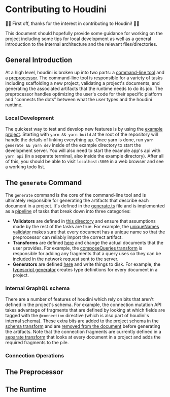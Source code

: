 # Contributing to Houdini

🎉🎉 First off, thanks for the interest in contributing to Houdini! 🎉🎉

This document should hopefully provide some guidance for working on the project including
some tips for local development as well as a general introduction to the internal architecture
and the relevant files/directories.

## General Introduction

At a high level, houdini is broken up into two parts: a [command-line tool](./packages/houdini/cmd)
and a [preprocessor](./packages/houdini-preprocess). The command-line tool is responsible for a
variety of tasks including scaffolding a new project, validating a project's documents, and
generating the associated artifacts that the runtime needs to do its job. The preprocessor
handles optimizing the user's code for their specific platform and "connects the dots"
between what the user types and the houdini runtime.

### Local Development

<!--
    this section doesn't "flow" well from the section above. should it come before the
    description of the high level divide?
-->

The quickest way to test and develop new features is by using the [example project](./example).
Starting with `yarn && yarn build` at the root of the repository will handle the details
of linking everything up. Once yarn is done, run `yarn generate && yarn dev` inside of the example
directory to start the development server. You will also need to start the example app's api with
`yarn api` (in a separate terminal, also inside the example directory). After all of this, you
should be able to visit `localhost:3000` in a web browser and see a working todo list.

## The `generate` Command

The `generate` command is the core of the command-line tool and is ultimately responsible for generating
the artifacts that describe each document in a project. It's defined in the
[generate.ts](./packages/houdini/cmd/generate.ts) file and is implemented as a
[pipeline](./packages/houdini/cmd/generate.ts#L34-L44) of tasks that break down into three categories:

-   **Validators** are defined in [this directory](./packages/houdini/cmd/validators) and ensure that
    assumptions made by the rest of the tasks are true. For example, the
    [uniqueNames validator](./packages/houdini/cmd/validators/uniqueNames.ts) makes sure that every document
    has a unique name so that the preprocessor can reliably import the correct artifact.
-   **Transforms** are defined [here](./packages/houdini/cmd/transforms) and
    change the actual documents that the user provides. For example, the
    [composeQueries transform](./packages/houdini/cmd/transforms/composeQueries.ts) is responsible for adding
    any fragments that a query uses so they can be included in the network request sent to the server.
-   **Generators** are defined [here](./packages/houdini/cmd/generators) and write things to disk. For example, the
    [typescript generator](./packages/houdini/cmd/generators/typescript.ts) creates type definitions for every
    document in a project.

### Internal GraphQL schema

There are a number of features of houdini which rely on bits that aren't defined in the project's schema. For example,
the connection mutation API takes advantage of fragments that are defined by looking at which fields are tagged with
the `@connection` directive (which is also part of houdini's internal schema). These extra bits are added to the
project schema in the [schema transform](./packages/houdini/cmd/transforms/schema.ts) and are
[removed from the document](./packages/houdini/cmd/generators/artifacts/index.ts#108-110) before generating the artifacts.
Note that the connection fragments are currently defined in a [separate transform](./packages/houdini/cmd/transforms/connections.ts)
that looks at every document in a project and adds the required fragments to the pile.

### Connection Operations

## The Preprocessor

## The Runtime
